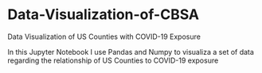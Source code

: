 # Data-Visualization-of-CBSA
Data Visualization of US Counties with COVID-19 Exposure

In this Jupyter Notebook I use Pandas and Numpy to visualiza a set of data regarding the relationship of US Counties to COVID-19 exposure
